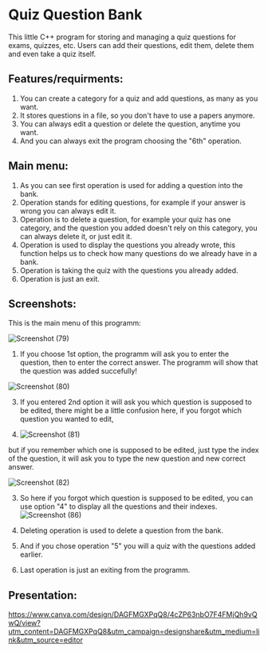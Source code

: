 # Quiz Question Bank
 
This little C++ program for storing and managing a quiz questions for exams, quizzes, etc.
Users can add their questions, edit them, delete them and even take a quiz itself.

## Features/requirments:
1) You can create a category for a quiz and add questions, as many as you want.
2) It stores questions in a file, so you don't have to use a papers anymore.
3) You can always edit a question or delete the question, anytime you want.
4) And you can always exit the program choosing the "6th" operation.

## Main menu:
1) As you can see first operation is used for adding a question into the bank.
2) Operation stands for editing questions, for example if your answer is wrong you can always edit it.
3) Operation is to delete a question, for example your quiz has one category, and the question you added doesn't rely on this category, you can always delete it, or just edit it.
4) Operation is used to display the questions you already wrote, this function helps us to check how many questions do we already have in a bank.
5) Operation is taking the quiz with the questions you already added.
6) Operation is just an exit.
  
## Screenshots:
This is the main menu of this programm:

![Screenshot (79)](https://github.com/Geralt-bit/Quiz-project/assets/72191000/1dc64579-2ca8-4f16-9166-dedd027e6f20)

1) If you choose 1st option, the programm will ask you to enter the question, then to enter the correct answer. The programm will show that the question was added succefully!
   
![Screenshot (80)](https://github.com/Geralt-bit/Quiz-project/assets/72191000/79183957-86a5-4f45-b179-729827af65ea)


3) If you entered 2nd option it will ask you which question is supposed to be edited, there might be a little confusion here, if you forgot which question you wanted to edit,
  
5) ![Screenshot (81)](https://github.com/Geralt-bit/Quiz-project/assets/72191000/bc2b1491-2884-4d8d-a9aa-54ef188f0b16)
  
but if you remember which one is supposed to be edited, just type the index of the question, it will ask you to type the new question and new correct answer.

![Screenshot (82)](https://github.com/Geralt-bit/Quiz-project/assets/72191000/ad6ad341-e77f-40b2-9e65-13e8658c85fc)

3) So here if you forgot which question is supposed to be edited, you can use option "4" to display all the questions and their indexes.
![Screenshot (86)](https://github.com/Geralt-bit/Quiz-project/assets/72191000/b8907626-2c87-434e-88e2-edb1ae7433ce)

4) Deleting operation is used to delete a question from the bank.
5) And if you chose operation "5" you will a quiz with the questions added earlier.
6) Last operation is just an exiting from the programm.

## Presentation:
https://www.canva.com/design/DAGFMGXPqQ8/4cZP63nbO7F4FMjQh9vQwQ/view?utm_content=DAGFMGXPqQ8&utm_campaign=designshare&utm_medium=link&utm_source=editor
